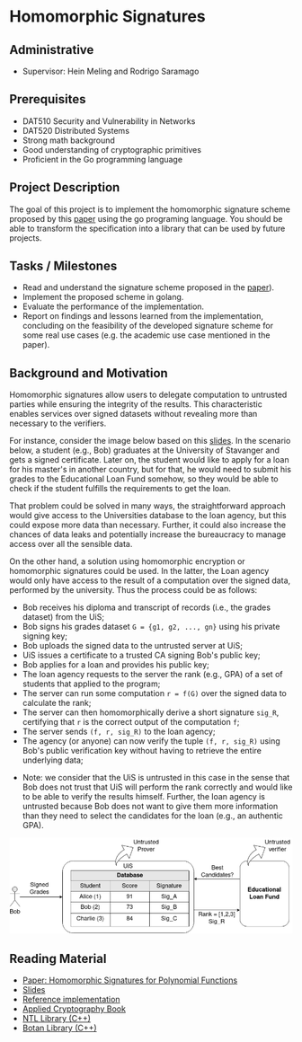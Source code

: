 # Homomorphic Signatures

## Administrative

- Supervisor: Hein Meling and Rodrigo Saramago

## Prerequisites

- DAT510 Security and Vulnerability in Networks
- DAT520 Distributed Systems
- Strong math background
- Good understanding of cryptographic primitives
- Proficient in the Go programming language

## Project Description

The goal of this project is to implement the homomorphic signature scheme proposed by this [paper](https://theory.stanford.edu/~dfreeman/papers/homsigs.pdf) 
using the go programing language. You should be able to transform the specification into a library that can be used
by future projects.

## Tasks / Milestones

- Read and understand the signature scheme proposed in the [paper](https://theory.stanford.edu/~dfreeman/papers/homsigs.pdf)).
- Implement the proposed scheme in golang.
- Evaluate the performance of the implementation.
- Report on findings and lessons learned from the implementation, concluding on the feasibility of the developed signature
scheme for some real use cases (e.g. the academic use case mentioned in the paper).
 
## Background and Motivation

Homomorphic signatures allow users to delegate computation to untrusted parties while ensuring the integrity of the results.
This characteristic enables services over signed datasets without revealing more than necessary to the verifiers.

For instance, consider the image below based on this [slides](https://theory.stanford.edu/~dfreeman/talks/homsigs-IBM.pdf).
In the scenario below, a student (e.g., Bob) graduates at the University of Stavanger and gets
a signed certificate. Later on, the student would like to apply for a loan for his master's in another country,
but for that, he would need to submit his grades to the Educational Loan Fund somehow, so they would be able to
check if the student fulfills the requirements to get the loan.

That problem could be solved in many ways, the straightforward approach would give access to the Universities database to the loan agency,
but this could expose more data than necessary. Further, it could also increase the chances of data leaks
and potentially increase the bureaucracy to manage access over all the sensible data.

On the other hand, a solution using homomorphic encryption or homomorphic signatures could be used. In the latter,
the Loan agency would only have access to the result of a computation over the signed data, performed by the university.
Thus the process could be as follows:

- Bob receives his diploma and transcript of records (i.e., the grades dataset) from the UiS;
- Bob signs his grades dataset `G = {g1, g2, ..., gn}` using his private signing key;
- Bob uploads the signed data to the untrusted server at UiS;
- UiS issues a certificate to a trusted CA signing Bob's public key;
- Bob applies for a loan and provides his public key;
- The loan agency requests to the server the rank (e.g., GPA) of a set of students that applied to the program;
- The server can run some computation `r = f(G)` over the signed data to calculate the rank;
- The server can then homomorphically derive a short signature `sig_R`, certifying that `r` is the correct output of the computation `f`;
- The server sends `(f, r, sig_R)` to the loan agency;
- The agency (or anyone) can now verify the tuple `(f, r, sig_R)` using Bob's public verification key without having to retrieve the entire underlying data;

* Note: we consider that the UiS is untrusted in this case in the sense that Bob does not trust that UiS
  will perform the rank correctly and would like to be able to verify the results himself. Further,
  the loan agency is untrusted because Bob does not want to give them more information than they need
  to select the candidates for the loan (e.g., an authentic GPA).

![example](homomorphic-sig.png)

## Reading Material

- [Paper: Homomorphic Signatures for Polynomial Functions](https://theory.stanford.edu/~dfreeman/papers/homsigs.pdf)
- [Slides](https://theory.stanford.edu/~dfreeman/talks/homsigs-IBM.pdf)
- [Reference implementation](https://github.com/jasonyjong/Homomorphic-Signatures-for-Polynomial-Functions)
- [Applied Cryptography Book](https://toc.cryptobook.us/)
- [NTL Library (C++)](https://libntl.org/)
- [Botan Library (C++)](https://github.com/randombit/botan)
